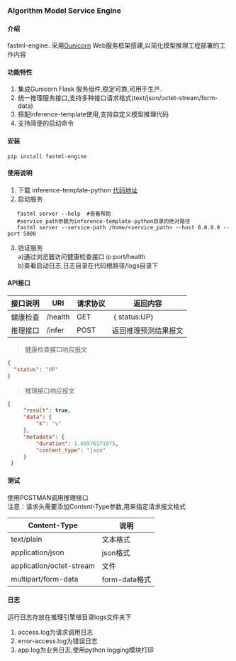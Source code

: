 ### Algorithm Model Service Engine

#### 介绍

fastml-engine. 采用[Gunicorn](https://docs.gunicorn.org/)
Web服务框架搭建,以简化模型推理工程部署的工作内容

#### 功能特性

1. 集成Gunicorn Flask 服务组件,稳定可靠,可用于生产.
2. 统一推理服务接口,支持多种接口请求格式(text/json/octet-stream/form-data)
3. 搭配inference-template使用,支持自定义模型推理代码
4. 支持简便的启动命令

#### 安装
   ```
   pip install fastml-engine
   ```

#### 使用说明
1. 下载 inference-template-python [代码地址](https://github.com/fast-mlops/inference-template-python.git)
2. 启动服务
```shell
   fastml server --help  #查看帮助
   #service_path参数为inference-template-python目录的绝对路径
   fastml server --service-path /home/<service_path> --host 0.0.0.0 --port 5000
```    
3. 验证服务  
   a)通过浏览器访问健康检查接口 ip:port/health  
   b)查看启动日志,日志目录在代码根路径/logs目录下

#### API接口

|  接口说明   |  URI   | 请求协议  |返回内容  |
|  ----  |  ----  | ----  | ----  |
| 健康检查  | /health  | GET | ｛ status:UP｝ |
| 推理接口  | /infer  | POST | 返回推理预测结果报文 |

> 健康检查接口响应报文

```json
{
  "status": "UP"
}
```

> 推理接口响应报文

```json
{
     "result": true,  
     "data": {  
         "k": "v"  
     },  
     "metadata": {  
         "duration": 1.65576171875,  
         "content_type": "json"  
     }
 }
```

#### 测试

使用POSTMAN调用推理接口  
注意：请求头需要添加Content-Type参数,用来指定请求报文格式

|  Content-Type   |  说明   | 
|  ----  |  ----  | 
| text/plain  | 文本格式  |
| application/json  | json格式  |
| application/octet-stream  | 文件 | 
| multipart/form-data  | form-data格式 |   


#### 日志

运行日志存放在推理引擎根目录logs文件夹下

1. access.log为请求调用日志
2. error-access.log为错误日志
3. app.log为业务日志,使用python logging模块打印
